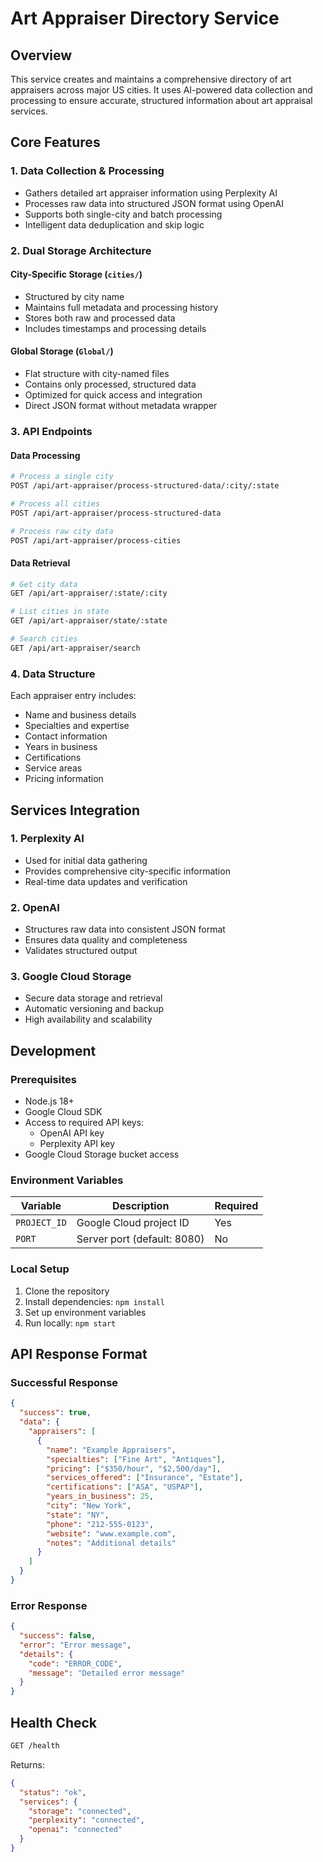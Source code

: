 # Art Appraiser Directory Service

## Overview
This service creates and maintains a comprehensive directory of art appraisers across major US cities. It uses AI-powered data collection and processing to ensure accurate, structured information about art appraisal services.

## Core Features

### 1. Data Collection & Processing
- Gathers detailed art appraiser information using Perplexity AI
- Processes raw data into structured JSON format using OpenAI
- Supports both single-city and batch processing
- Intelligent data deduplication and skip logic

### 2. Dual Storage Architecture
#### City-Specific Storage (`cities/`)
- Structured by city name
- Maintains full metadata and processing history
- Stores both raw and processed data
- Includes timestamps and processing details

#### Global Storage (`Global/`)
- Flat structure with city-named files
- Contains only processed, structured data
- Optimized for quick access and integration
- Direct JSON format without metadata wrapper

### 3. API Endpoints

#### Data Processing
```bash
# Process a single city
POST /api/art-appraiser/process-structured-data/:city/:state

# Process all cities
POST /api/art-appraiser/process-structured-data

# Process raw city data
POST /api/art-appraiser/process-cities
```

#### Data Retrieval
```bash
# Get city data
GET /api/art-appraiser/:state/:city

# List cities in state
GET /api/art-appraiser/state/:state

# Search cities
GET /api/art-appraiser/search
```

### 4. Data Structure
Each appraiser entry includes:
- Name and business details
- Specialties and expertise
- Contact information
- Years in business
- Certifications
- Service areas
- Pricing information

## Services Integration

### 1. Perplexity AI
- Used for initial data gathering
- Provides comprehensive city-specific information
- Real-time data updates and verification

### 2. OpenAI
- Structures raw data into consistent JSON format
- Ensures data quality and completeness
- Validates structured output

### 3. Google Cloud Storage
- Secure data storage and retrieval
- Automatic versioning and backup
- High availability and scalability

## Development

### Prerequisites
- Node.js 18+
- Google Cloud SDK
- Access to required API keys:
  - OpenAI API key
  - Perplexity API key
- Google Cloud Storage bucket access

### Environment Variables
| Variable | Description | Required |
|----------|-------------|----------|
| `PROJECT_ID` | Google Cloud project ID | Yes |
| `PORT` | Server port (default: 8080) | No |

### Local Setup
1. Clone the repository
2. Install dependencies: `npm install`
3. Set up environment variables
4. Run locally: `npm start`

## API Response Format

### Successful Response
```json
{
  "success": true,
  "data": {
    "appraisers": [
      {
        "name": "Example Appraisers",
        "specialties": ["Fine Art", "Antiques"],
        "pricing": ["$350/hour", "$2,500/day"],
        "services_offered": ["Insurance", "Estate"],
        "certifications": ["ASA", "USPAP"],
        "years_in_business": 25,
        "city": "New York",
        "state": "NY",
        "phone": "212-555-0123",
        "website": "www.example.com",
        "notes": "Additional details"
      }
    ]
  }
}
```

### Error Response
```json
{
  "success": false,
  "error": "Error message",
  "details": {
    "code": "ERROR_CODE",
    "message": "Detailed error message"
  }
}
```

## Health Check
```bash
GET /health
```
Returns:
```json
{
  "status": "ok",
  "services": {
    "storage": "connected",
    "perplexity": "connected",
    "openai": "connected"
  }
}
```